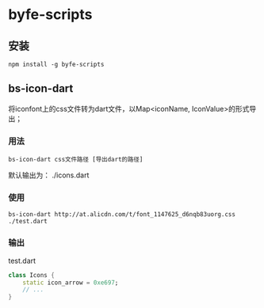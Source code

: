 # byfe-scripts

## 安装

```shell
npm install -g byfe-scripts
```

## bs-icon-dart

将iconfont上的css文件转为dart文件，以Map<iconName, IconValue>的形式导出；

### 用法

```shell
bs-icon-dart css文件路径 [导出dart的路径]
```

默认输出为： ./icons.dart

### 使用

```shell
bs-icon-dart http://at.alicdn.com/t/font_1147625_d6nqb83uorg.css ./test.dart
```

### 输出

test.dart

```dart
class Icons {
    static icon_arrow = 0xe697;
    // ...
}
```
